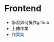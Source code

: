 # Frontend

* 學習如何操作github
* 上傳作業
* <a href="./230912.css.hw_dice.html" style="text-decoration: none; color: #4169E1; background-color: lightgoldenrodyellow;">作業集</a>